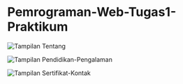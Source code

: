 # Pemrograman-Web-Tugas1-Praktikum

![Tampilan Tentang](https://github.com/user-attachments/assets/4d329f71-977d-49eb-9e51-1e698df64031)


![Tampilan Pendidikan-Pengalaman](https://github.com/user-attachments/assets/f5c878d8-81d5-4da3-9bd4-2d83d3d5353f)


![Tampilan Sertifikat-Kontak](https://github.com/user-attachments/assets/cb506561-7e52-41ad-ab31-d38f13568dcc)
